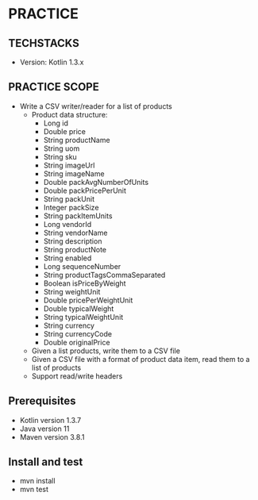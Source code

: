# PRACTICE

## TECHSTACKS

* Version: Kotlin 1.3.x

## PRACTICE SCOPE

* Write a CSV writer/reader for a list of   products
  * Product data structure:
    * Long id
    * Double price
    * String productName
    * String uom
    * String sku
    * String imageUrl
    * String imageName
    * Double packAvgNumberOfUnits
    * Double packPricePerUnit
    * String packUnit
    * Integer packSize
    * String packItemUnits
    * Long vendorId
    * String vendorName
    * String description
    * String productNote
    * String enabled
    * Long sequenceNumber
    * String productTagsCommaSeparated
    * Boolean isPriceByWeight
    * String weightUnit
    * Double pricePerWeightUnit
    * Double typicalWeight
    * String typicalWeightUnit
    * String currency
    * String currencyCode
    * Double originalPrice
  * Given a list products, write them to a CSV file
  * Given a CSV file with a format of product data item, read them to a list of products
  * Support read/write headers

## Prerequisites
 
  * Kotlin version 1.3.7
  * Java version 11
  * Maven version 3.8.1

## Install and test

  * mvn install
  * mvn test 
